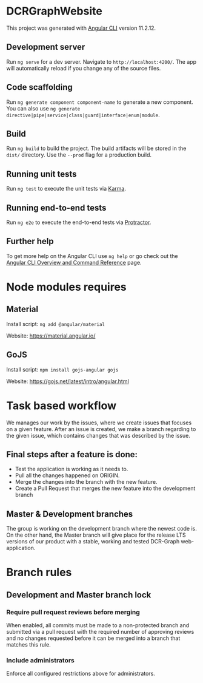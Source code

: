 # DCRGraphWebsite

This project was generated with [Angular CLI](https://github.com/angular/angular-cli) version 11.2.12.

## Development server

Run `ng serve` for a dev server. Navigate to `http://localhost:4200/`. The app will automatically reload if you change any of the source files.

## Code scaffolding

Run `ng generate component component-name` to generate a new component. You can also use `ng generate directive|pipe|service|class|guard|interface|enum|module`.

## Build

Run `ng build` to build the project. The build artifacts will be stored in the `dist/` directory. Use the `--prod` flag for a production build.

## Running unit tests

Run `ng test` to execute the unit tests via [Karma](https://karma-runner.github.io).

## Running end-to-end tests

Run `ng e2e` to execute the end-to-end tests via [Protractor](http://www.protractortest.org/).

## Further help

To get more help on the Angular CLI use `ng help` or go check out the [Angular CLI Overview and Command Reference](https://angular.io/cli) page.

# Node modules requires
## Material
Install script: `ng add @angular/material`

Website:  https://material.angular.io/

## GoJS
Install script: `npm install gojs-angular gojs`

Website:  https://gojs.net/latest/intro/angular.html

# Task based workflow

We manages our work by the issues, where we create issues that focuses on a given feature.
After an issue is created, we make a branch regarding to the given issue, which contains 
changes that was described by the issue.

## Final steps after a feature is done:
- Test the application is working as it needs to.
- Pull all the changes happened on ORIGIN.
- Merge the changes into the branch with the new feature.
- Create a Pull Request that merges the new feature into the development branch

## Master & Development branches

The group is working on the development branch where the newest code is.
On the other hand, the Master branch will give place for the release LTS versions of our product
with a stable, working and tested DCR-Graph web-application.

# Branch rules

## Development and Master branch lock

### Require pull request reviews before merging

When enabled, all commits must be made to a non-protected branch and submitted via a pull request with the required number of approving reviews and no changes requested before it can be merged into a branch that matches this rule.

### Include administrators

Enforce all configured restrictions above for administrators.

